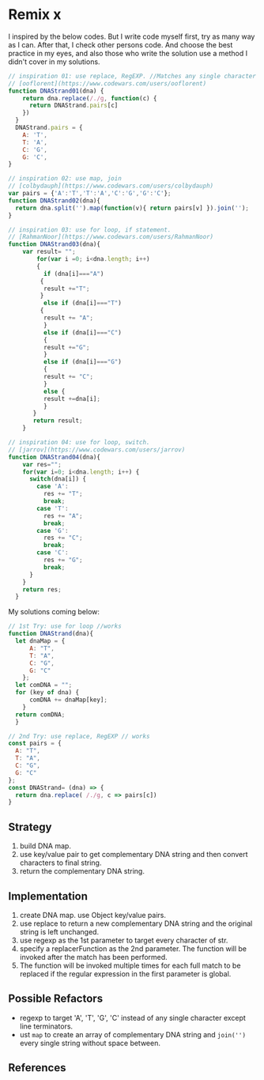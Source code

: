 # Remix x

I inspired by the below codes. But I write code myself first, try as many way as I can. After that, I check other persons code. And choose the best practice in my eyes, and also those who write the solution use a method I didn't cover in my solutions.

```js
// inspiration 01: use replace, RegEXP. //Matches any single character except line terminators
// [ooflorent](https://www.codewars.com/users/ooflorent)
function DNAStrand01(dna) {
    return dna.replace(/./g, function(c) {
      return DNAStrand.pairs[c]
    })
  }
  DNAStrand.pairs = {
    A: 'T',
    T: 'A',
    C: 'G',
    G: 'C',
}
```

```js
// inspiration 02: use map, join
// [colbydauph](https://www.codewars.com/users/colbydauph)
var pairs = {'A':'T','T':'A','C':'G','G':'C'};
function DNAStrand02(dna){
  return dna.split('').map(function(v){ return pairs[v] }).join('');
}
```

```js
// inspiration 03: use for loop, if statement.
// [RahmanNoor](https://www.codewars.com/users/RahmanNoor)
function DNAStrand03(dna){
    var result= "";
        for(var i =0; i<dna.length; i++) 
        {
          if (dna[i]==="A") 
         {
          result +="T";
         }
          else if (dna[i]==="T") 
         {
          result += "A";
          }
          else if (dna[i]==="C")
          {
          result +="G";
          }
          else if (dna[i]==="G")
          {
          result += "C";
          }
          else {
          result +=dna[i];
          }
       }
       return result;
    }
```

```js
// inspiration 04: use for loop, switch.
// [jarrov](https://www.codewars.com/users/jarrov)
function DNAStrand04(dna){
    var res="";
    for(var i=0; i<dna.length; i++) {
      switch(dna[i]) {
        case 'A':
          res += "T";
          break;
        case 'T':
          res += "A";
          break;
        case 'G':
          res += "C";
          break;
        case 'C':
          res += "G";
          break;
      }
    }
    return res;
  }
```

My solutions coming below:

```js
// 1st Try: use for loop //works
function DNAStrand(dna){
  let dnaMap = {
      A: "T",
      T: "A",
      C: "G",
      G: "C"
    };
  let comDNA = "";
  for (key of dna) {
      comDNA += dnaMap[key];
    }
  return comDNA;
  }
```

```js
// 2nd Try: use replace, RegEXP // works
const pairs = {
  A: "T",
  T: "A",
  C: "G",
  G: "C"
};
const DNAStrand= (dna) => {
  return dna.replace( /./g, c => pairs[c])
}
```

## Strategy
1) build DNA map.
2) use key/value pair to get complementary DNA string and then convert characters to final string.
3) return the complementary DNA string.
## Implementation
1) create DNA map. use Object key/value pairs.
2) use replace to return a new complementary DNA string and the original string is left unchanged.
3) use regexp as the 1st parameter to target every character of str.
4) specify a replacerFunction as the 2nd parameter. The function will be invoked after the match has been performed. 
5) The function will be invoked multiple times for each full match to be replaced if the regular expression in the first parameter is global.

## Possible Refactors

- regexp to target 'A', 'T', 'G', 'C' instead of any single character except line terminators.
- ust `map` to create an array of complementary DNA string and `join('')` every single string without space between.

## References

